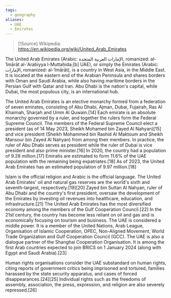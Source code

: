 ```yaml
---
tags:
  - geography
aliases:
  - UAE
  - Emirates
---
```

>[!Source]
>Wikipedia: https://en.wikipedia.org/wiki/United_Arab_Emirates

The United Arab Emirates (Arabic: الإمارات العربية المتحدة, romanized: al-ʾImārāt al-ʿArabiyya l-Muttaḥida;[b] UAE), or simply the Emirates (Arabic: الإمارات, romanized: al-ʾImārāt), is a country in West Asia, in the Middle East. It is located at the eastern end of the Arabian Peninsula and shares borders with Oman and Saudi Arabia, while also having maritime borders in the Persian Gulf with Qatar and Iran. Abu Dhabi is the nation's capital, while Dubai, the most populous city, is an international hub.

The United Arab Emirates is an elective monarchy formed from a federation of seven emirates, consisting of Abu Dhabi, Ajman, Dubai, Fujairah, Ras Al Khaimah, Sharjah and Umm Al Quwain.[14] Each emirate is an absolute monarchy governed by a ruler, and together the rulers form the Federal Supreme Council. The members of the Federal Supreme Council elect a president (as of 14 May 2023, Sheikh Mohamed bin Zayed Al Nahyan)[15] and vice president (Sheikh Mohammed bin Rashid Al Maktoum and Sheikh Mansour bin Zayed Al Nahyan) from among their members. In practice, the ruler of Abu Dhabi serves as president while the ruler of Dubai is vice president and also prime minister.[16] In 2020, the country had a population of 9.28 million.[17] Emiratis are estimated to form 11.6% of the UAE population with the remaining being expatriates.[18] As of 2023, the United Arab Emirates has an estimated population of 9.97 million.[18]

Islam is the official religion and Arabic is the official language. The United Arab Emirates' oil and natural gas reserves are the world's sixth and seventh-largest, respectively.[19][20] Zayed bin Sultan Al Nahyan, ruler of Abu Dhabi and the country's first president, oversaw the development of the Emirates by investing oil revenues into healthcare, education, and infrastructure.[21] The United Arab Emirates has the most diversified economy among the members of the Gulf Cooperation Council.[22] In the 21st century, the country has become less reliant on oil and gas and is economically focusing on tourism and business. The UAE is considered a middle power. It is a member of the United Nations, Arab League, Organisation of Islamic Cooperation, OPEC, Non-Aligned Movement, World Trade Organization and Gulf Cooperation Council (GCC). The UAE is also a dialogue partner of the Shanghai Cooperation Organisation. It is among the first Arab countries expected to join BRICS on 1 January 2024 (along with Egypt and Saudi Arabia).[23]

Human rights organisations consider the UAE substandard on human rights, citing reports of government critics being imprisoned and tortured, families harassed by the state security apparatus, and cases of forced disappearances.[24][25] Individual rights such as the freedoms of assembly, association, the press, expression, and religion are also severely repressed.[26] 